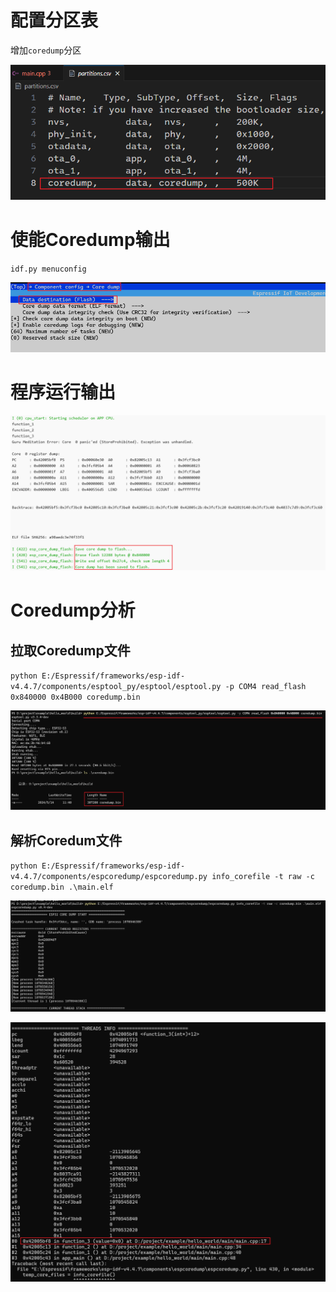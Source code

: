 # 配置分区表

增加`coredump`分区

![Coredump 分区](../doc/img/esp32_core_partition.png)


# 使能Coredump输出

`idf.py menuconfig`

![Coredump 配置输出到Flash](../doc/img/esp32_core_flash_conf.png)


# 程序运行输出

![Coredump 运行输出](../doc/img/esp32_core_flash_save.png)


# Coredump分析

## 拉取Coredump文件

`python E:/Espressif/frameworks/esp-idf-v4.4.7/components/esptool_py/esptool/esptool.py -p COM4 read_flash 0x840000 0x4B000 coredump.bin`


![Core文件拉取](../doc/img/esp32_core_file_featch.png)


## 解析Coredum文件

`python E:/Espressif/frameworks/esp-idf-v4.4.7/components/espcoredump/espcoredump.py info_corefile -t raw -c coredump.bin .\main.elf`

![CoreInfo_1](../doc/img/esp32_core_info_1.png)

![CoreInfo_2](../doc/img/esp32_core_info_2.png)
